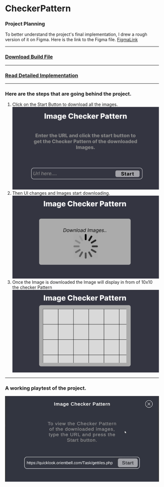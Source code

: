 # CheckerPattern

### Project Planning
To better understand the project's final implementation, I drew a rough version of it on Figma. Here is the link to the Figma file.
[FigmaLink](https://www.figma.com/file/lpO1KA2b7S1FG2QpRQTNgH/Image-checker-pattern?type=design&node-id=1%3A41&mode=design&t=W4fzKZ0YxvXhTXSZ-1)

---

### [Download Build File](https://github.com/Anoop114/CheckerPattern/releases/tag/Build)

---
### [Read Detailed Implementation](./Implementation.md)

----
### Here are the steps that are going behind the project.

1. Click on the Start Button to download all the images.
![start image](./Assets/Figma_Assets/Page%201.png)
2. Then UI changes and Images start downloading. 
![download image](./Assets/Figma_Assets/Page%202.png)
3. Once the Image is downloaded the Image will display in from of 10x10 the checker Pattern
![pattern image](./Assets/Figma_Assets/Page%203.png)

---

### A working playtest of the project.
![play gif](./Assets/Figma_Assets/Recording%202023-12-17%20165618.gif)
